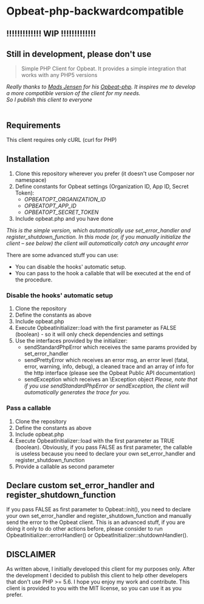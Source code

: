 Opbeat-php-backwardcompatible
=================

## !!!!!!!!!!!!! WIP !!!!!!!!!!!!! 
## Still in development, please don't use 

> Simple PHP Client for Opbeat. It provides a simple integration that works with any PHP5 versions

_Really thanks to [Mads Jensen](https://github.com/madsleejensen) for his [Opbeat-php](https://github.com/madsleejensen/opbeat-php). It inspires me to develop a more compatible version of the client for my needs._  
_So I publish this client to everyone_
<br/>
<br/>
## Requirements
This client requires only cURL (curl for PHP)

## Installation
1. Clone this repository wherever you prefer (it doesn't use Composer nor namespace)
2. Define constants for Opbeat settings (Organization ID, App ID, Secret Token):  
    * *OPBEATOPT_ORGANIZATION_ID*  
    * *OPBEATOPT_APP_ID*  
    * *OPBEATOPT_SECRET_TOKEN*  
3. Include opbeat.php and you have done
  
*This is the simple version, which automatically use set\_error\_handler and register\_shutdown\_function. In this mode (or, if you manually initialize the client – see below) the client will automatically catch any uncaught error*  
  
There are some advanced stuff you can use:
* You can disable the hooks' automatic setup.
* You can pass to the hook a callable that will be executed at the end of the procedure.

### Disable the hooks' automatic setup
1. Clone the repository 
2. Define the constants as above
3. Include opbeat.php
4. Execute OpbeatInitializer::load with the first parameter as FALSE (boolean) - so it will only check dependencies and settings
5. Use the interfaces provided by the initializer:
    * sendStandardPhpError which receives the same params provided by set\_error\_handler
    * sendPrettyError which receives an error msg, an error level (fatal, error, warning, info, debug), a cleaned trace and an array of info for the http interface (please see the Opbeat Public API documentation)
    * sendException which receives an \\Exception object
*Please, note that if you use sendStandardPhpError or sendException, the client will automatically generates the trace for you.*
    
### Pass a callable
1. Clone the repository 
2. Define the constants as above
3. Include opbeat.php
4. Execute OpbeatInitializer::load with the first parameter as TRUE (boolean). Obviously, if you pass FALSE as first parameter, the callable is useless because you need to declare your own set\_error\_handler and register\_shutdown\_function 
5. Provide a callable as second parameter

## Declare custom set\_error\_handler and register\_shutdown\_function
If you pass FALSE as first parameter to Opbeat::init(), you need to declare your own set\_error\_handler and register\_shutdown\_function and manually send the error to the Opbeat client. This is an advanced stuff, if you are doing it only to do other actions before, please consider to run OpbeatInitializer::errorHandler() or OpbeatInitializer::shutdownHandler().


## DISCLAIMER
As written above, I initially developed this client for my purposes only. After the development I decided to publish this client to help other developers that don't use PHP \>= 5.6. I hope you enjoy my work and contribute.
This client is provided to you with the MIT license, so you can use it as you prefer.